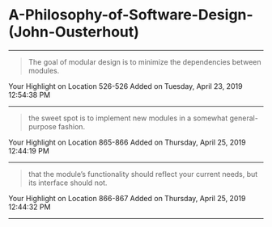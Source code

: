 # A-Philosophy-of-Software-Design-(John-Ousterhout)

---

> The goal of modular design is to minimize the dependencies between modules.

Your Highlight on Location 526-526 Added on Tuesday, April 23, 2019 12:54:38 PM

---

> the sweet spot is to implement new modules in a somewhat general-purpose fashion.

Your Highlight on Location 865-866 Added on Thursday, April 25, 2019 12:44:19 PM

---

> that the module’s functionality should reflect your current needs, but its interface should not.

Your Highlight on Location 866-867 Added on Thursday, April 25, 2019 12:44:32 PM

---

